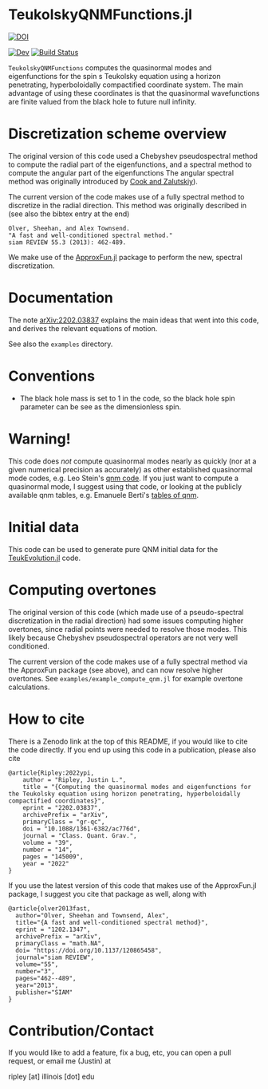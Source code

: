 # TeukolskyQNMFunctions.jl

[![DOI](https://zenodo.org/badge/455120587.svg)](https://zenodo.org/badge/latestdoi/455120587)
<!--- [![Stable](https://img.shields.io/badge/docs-stable-blue.svg)](https://JLRipley314.github.io/TeukolskyQNMFunctions.jl/stable) -->
[![Dev](https://img.shields.io/badge/docs-dev-blue.svg)](https://JLRipley314.github.io/TeukolskyQNMFunctions.jl/dev)
[![Build Status](https://github.com/JLRipley314/TeukolskyQNMFunctions.jl/actions/workflows/CI.yml/badge.svg?branch=main)](https://github.com/JLRipley314/TeukolskyQNMFunctions.jl/actions/workflows/CI.yml?query=branch%3Amain)
<!--- [![Coverage](https://codecov.io/gh/JLRipley314/TeukolskyQNMFunctions.jl/branch/main/graph/badge.svg)](https://codecov.io/gh/JLRipley314/TeukolskyQNMFunctions.jl) -->

`TeukolskyQNMFunctions` computes the quasinormal modes and eigenfunctions 
for the spin s Teukolsky equation
using a horizon penetrating, hyperboloidally compactified coordinate system.
The main advantage of using these coordinates is that the quasinormal
wavefunctions are finite valued from the black hole to future null infinity.

# Discretization scheme overview

The original version of this code used a Chebyshev pseudospectral method to compute
the radial part of the eigenfunctions, 
and a spectral method to compute the angular part of the eigenfunctions
The angular spectral method was originally introduced by 
[Cook and Zalutskiy](https://arxiv.org/abs/1410.7698)).

The current version of the code makes use of a fully spectral method to
discretize in the radial direction.
This method was originally described in (see also the bibtex entry at the end) 
```
Olver, Sheehan, and Alex Townsend. 
"A fast and well-conditioned spectral method." 
siam REVIEW 55.3 (2013): 462-489.
```

We make use of the 
[ApproxFun.jl](https://github.com/JuliaApproximation/ApproxFun.jl) package to
perform the new, spectral discretization.   

# Documentation

The note [arXiv:2202.03837](https://arxiv.org/abs/2202.03837) 
explains the main ideas that went into this code,
and derives the relevant equations of motion.

See also the `examples` directory.

# Conventions 

* The black hole mass is set to 1 in the code, so the black hole
spin parameter can be see as the dimensionless spin. 

# Warning!

This code does *not* compute quasinormal modes nearly as quickly 
(nor at a given numerical precision as accurately) as other established
quasinormal mode codes, e.g. 
Leo Stein's [qnm code](https://github.com/duetosymmetry/qnm).
If you just want to compute a quasinormal mode, I suggest using that code,
or looking at the publicly available qnm tables, e.g. 
Emanuele Berti's [tables of qnm](https://pages.jh.edu/eberti2/ringdown/).

# Initial data

This code can be used to generate pure QNM initial data for the [TeukEvolution.jl](https://github.com/JLRipley314/TeukEvolution.jl) code. 

# Computing overtones

The original version of this code (which made use of a pseudo-spectral discretization
in the radial direction) had some issues computing higher overtones,
since radial points were needed to resolve those modes. 
This likely because Chebyshev
pseudospectral operators are not very well conditioned.

The current version of the code makes use of a fully spectral method via
the ApproxFun package (see above), and can now resolve higher overtones.
See `examples/example_compute_qnm.jl` for example overtone calculations. 

# How to cite

There is a Zenodo link at the top of this README, if you would like to cite
the code directly.
If you end up using this code in a publication, please also cite
```
@article{Ripley:2022ypi,
    author = "Ripley, Justin L.",
    title = "{Computing the quasinormal modes and eigenfunctions for the Teukolsky equation using horizon penetrating, hyperboloidally compactified coordinates}",
    eprint = "2202.03837",
    archivePrefix = "arXiv",
    primaryClass = "gr-qc",
    doi = "10.1088/1361-6382/ac776d",
    journal = "Class. Quant. Grav.",
    volume = "39",
    number = "14",
    pages = "145009",
    year = "2022"
}
```

If you use the latest version of this code that makes use of the ApproxFun.jl
package, I suggest you cite that package as well, along with 
```
@article{olver2013fast,
  author="Olver, Sheehan and Townsend, Alex",
  title="{A fast and well-conditioned spectral method}",
  eprint = "1202.1347",
  archivePrefix = "arXiv",
  primaryClass = "math.NA",
  doi= "https://doi.org/10.1137/120865458", 
  journal="siam REVIEW",
  volume="55",
  number="3",
  pages="462--489",
  year="2013",
  publisher="SIAM"
}
```

# Contribution/Contact 

If you would like to add a feature, fix a bug, etc, 
you can open a pull request, or email me (Justin) at

ripley [at] illinois [dot] edu
